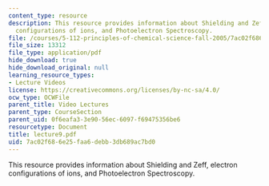```yaml
---
content_type: resource
description: This resource provides information about Shielding and Zeff, electron
  configurations of ions, and Photoelectron Spectroscopy.
file: /courses/5-112-principles-of-chemical-science-fall-2005/7ac02f686e25faa6debb3db689ac7bd0_lecture9.pdf
file_size: 13312
file_type: application/pdf
hide_download: true
hide_download_original: null
learning_resource_types:
- Lecture Videos
license: https://creativecommons.org/licenses/by-nc-sa/4.0/
ocw_type: OCWFile
parent_title: Video Lectures
parent_type: CourseSection
parent_uid: 0f6eafa3-3e90-56ec-6097-f69475356be6
resourcetype: Document
title: lecture9.pdf
uid: 7ac02f68-6e25-faa6-debb-3db689ac7bd0
---
```

This resource provides information about Shielding and Zeff, electron configurations of ions, and Photoelectron Spectroscopy.